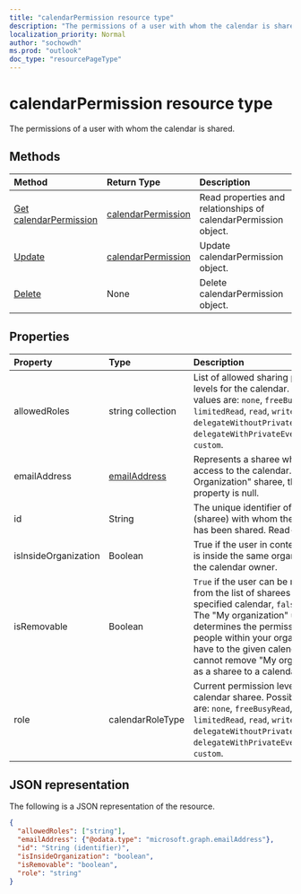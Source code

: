 ```yaml
---
title: "calendarPermission resource type"
description: "The permissions of a user with whom the calendar is shared."
localization_priority: Normal
author: "sochowdh"
ms.prod: "outlook"
doc_type: "resourcePageType"
---
```


# calendarPermission resource type

The permissions of a user with whom the calendar is shared. 

## Methods

| Method       | Return Type | Description |
|:-------------|:------------|:------------|
| [Get calendarPermission](../api/calendarpermission-get.md) | [calendarPermission](calendarpermission.md) | Read properties and relationships of calendarPermission object. |
| [Update](../api/calendarpermission-update.md) | [calendarPermission](calendarpermission.md) | Update calendarPermission object. |
| [Delete](../api/calendarpermission-delete.md) | None | Delete calendarPermission object. |

## Properties

| Property     | Type        | Description |
|:-------------|:------------|:------------|
|allowedRoles|string collection| List of allowed sharing permission levels for the calendar. Possible values are: `none`, `freeBusyRead`, `limitedRead`, `read`, `write`, `delegateWithoutPrivateEventAccess`, `delegateWithPrivateEventAccess`, `custom`.|
|emailAddress|[emailAddress](emailaddress.md)| Represents a sharee who has access to the calendar. For the "My Organization" sharee, the **address** property is null. |
|id|String| The unique identifier of the user (sharee) with whom the calendar has been shared. Read-only.|
|isInsideOrganization|Boolean| True if the user in context (sharee) is inside the same organization as the calendar owner.|
|isRemovable|Boolean| `True` if the user can be removed from the list of sharees for the specified calendar, `false` otherwise. The "My organization" user determines the permissions other people within your organization have to the given calendar. You cannot remove "My organization" as a sharee to a calendar.|
|role|calendarRoleType| Current permission level of the calendar sharee. Possible values are: `none`, `freeBusyRead`, `limitedRead`, `read`, `write`, `delegateWithoutPrivateEventAccess`, `delegateWithPrivateEventAccess`, `custom`.|

## JSON representation

The following is a JSON representation of the resource.

<!-- {
  "blockType": "resource",
  "@odata.type": "microsoft.graph.calendarPermission",
  "keyProperty": "id"
}-->

```json
{
  "allowedRoles": ["string"],
  "emailAddress": {"@odata.type": "microsoft.graph.emailAddress"},
  "id": "String (identifier)",
  "isInsideOrganization": "boolean",
  "isRemovable": "boolean",
  "role": "string"
}
```

<!-- uuid: 16cd6b66-4b1a-43a1-adaf-3a886856ed98
2019-02-04 14:57:30 UTC -->
<!-- {
  "type": "#page.annotation",
  "description": "calendarPermission resource",
  "keywords": "",
  "section": "documentation",
  "tocPath": ""
}-->